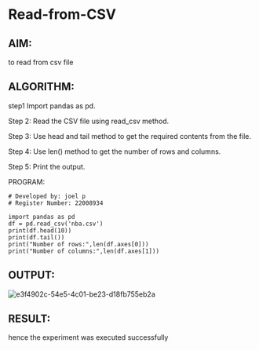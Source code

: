 # Read-from-CSV

## AIM:
to read from csv file

## ALGORITHM:
step1
Import pandas as pd.

Step 2:
Read the CSV file using read_csv method.

Step 3:
Use head and tail method to get the required contents from the file.

Step 4:
Use len() method to get the number of rows and columns.

Step 5:
Print the output.

PROGRAM:
```
# Developed by: joel p
# Register Number: 22008934

import pandas as pd
df = pd.read_csv('nba.csv')
print(df.head(10))
print(df.tail())
print("Number of rows:",len(df.axes[0]))
print("Number of columns:",len(df.axes[1]))
```

## OUTPUT:
![e3f4902c-54e5-4c01-be23-d18fb755eb2a](https://user-images.githubusercontent.com/118626456/214861339-a1b888bd-1f71-40ef-80fe-57f154c9b663.jpg)


## RESULT:
hence the experiment was executed successfully
